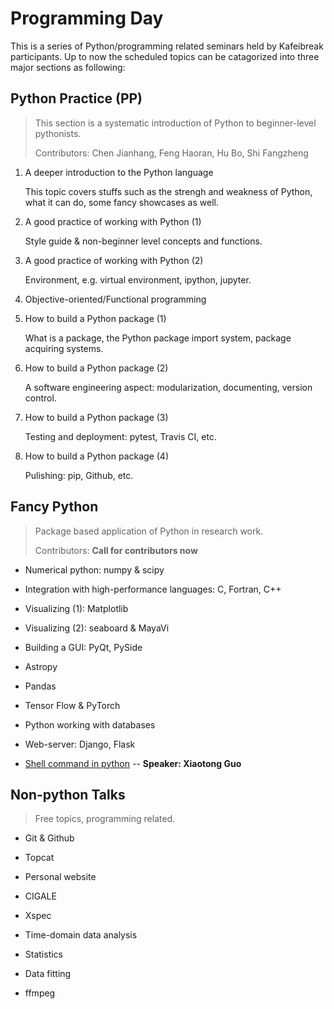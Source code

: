 # Programming Day

This is a series of Python/programming related seminars held by Kafeibreak 
participants.  Up to now the scheduled topics can be catagorized into three 
major sections as following:

## Python Practice (PP)
> This section is a systematic introduction of Python to beginner-level 
> pythonists.  
>
> Contributors: Chen Jianhang, Feng Haoran, Hu Bo, Shi Fangzheng

1.  A deeper introduction to the Python language

    This topic covers stuffs such as the strengh and weakness of Python, 
    what it can do, some fancy showcases as well.

2. A good practice of working with Python (1)

    Style guide & non-beginner level concepts and functions.

3. A good practice of working with Python (2)

    Environment, e.g. virtual environment, ipython, jupyter.

4. Objective-oriented/Functional programming

5. How to build a Python package (1)

    What is a package, the Python package import system, package acquiring 
    systems.

6. How to build a Python package (2)

    A software engineering aspect: modularization, documenting, version 
    control.

7. How to build a Python package (3)

    Testing and deployment: pytest, Travis CI, etc.

8. How to build a Python package (4)

    Pulishing: pip, Github, etc.


## Fancy Python
> Package based application of Python in research work.
> 
> Contributors: 
> **Call for contributors now**

- Numerical python: numpy & scipy

- Integration with high-performance languages: C, Fortran, C++

- Visualizing (1): Matplotlib

- Visualizing (2): seaboard & MayaVi

- Building a GUI: PyQt, PySide

- Astropy

- Pandas

- Tensor Flow & PyTorch

- Python working with databases

- Web-server: Django, Flask

- [Shell command in python](https://github.com/njuastro-kafeibreak/programming-day/blob/master/fancy_python/python%E5%AE%9E%E7%8E%B0%E7%BB%88%E7%AB%AF%E5%91%BD%E4%BB%A4%E6%93%8D%E4%BD%9C.ipynb) -- **Speaker: Xiaotong Guo**

## Non-python Talks
> Free topics, programming related.

- Git & Github

- Topcat

- Personal website

- CIGALE

- Xspec

- Time-domain data analysis

- Statistics

- Data fitting

- ffmpeg

